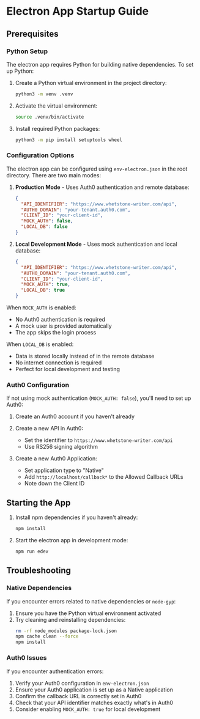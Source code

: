 # Electron App Startup Guide

## Prerequisites

### Python Setup
The electron app requires Python for building native dependencies. To set up Python:

1. Create a Python virtual environment in the project directory:
   ```bash
   python3 -m venv .venv
   ```

2. Activate the virtual environment:
   ```bash
   source .venv/bin/activate
   ```

3. Install required Python packages:
   ```bash
   python3 -m pip install setuptools wheel
   ```

### Configuration Options

The electron app can be configured using `env-electron.json` in the root directory. There are two main modes:

1. **Production Mode** - Uses Auth0 authentication and remote database:
   ```json
   {
     "API_IDENTIFIER": "https://www.whetstone-writer.com/api",
     "AUTH0_DOMAIN": "your-tenant.auth0.com",
     "CLIENT_ID": "your-client-id",
     "MOCK_AUTH": false,
     "LOCAL_DB": false
   }
   ```

2. **Local Development Mode** - Uses mock authentication and local database:
   ```json
   {
     "API_IDENTIFIER": "https://www.whetstone-writer.com/api",
     "AUTH0_DOMAIN": "your-tenant.auth0.com",
     "CLIENT_ID": "your-client-id",
     "MOCK_AUTH": true,
     "LOCAL_DB": true
   }
   ```

When `MOCK_AUTH` is enabled:
- No Auth0 authentication is required
- A mock user is provided automatically
- The app skips the login process

When `LOCAL_DB` is enabled:
- Data is stored locally instead of in the remote database
- No internet connection is required
- Perfect for local development and testing

### Auth0 Configuration

If not using mock authentication (`MOCK_AUTH: false`), you'll need to set up Auth0:

1. Create an Auth0 account if you haven't already
2. Create a new API in Auth0:
   - Set the identifier to `https://www.whetstone-writer.com/api`
   - Use RS256 signing algorithm

3. Create a new Auth0 Application:
   - Set application type to "Native"
   - Add `http://localhost/callback*` to the Allowed Callback URLs
   - Note down the Client ID

## Starting the App

1. Install npm dependencies if you haven't already:
   ```bash
   npm install
   ```

2. Start the electron app in development mode:
   ```bash
   npm run edev
   ```

## Troubleshooting

### Native Dependencies
If you encounter errors related to native dependencies or `node-gyp`:
1. Ensure you have the Python virtual environment activated
2. Try cleaning and reinstalling dependencies:
   ```bash
   rm -rf node_modules package-lock.json
   npm cache clean --force
   npm install
   ```

### Auth0 Issues
If you encounter authentication errors:
1. Verify your Auth0 configuration in `env-electron.json`
2. Ensure your Auth0 application is set up as a Native application
3. Confirm the callback URL is correctly set in Auth0
4. Check that your API identifier matches exactly what's in Auth0
5. Consider enabling `MOCK_AUTH: true` for local development 